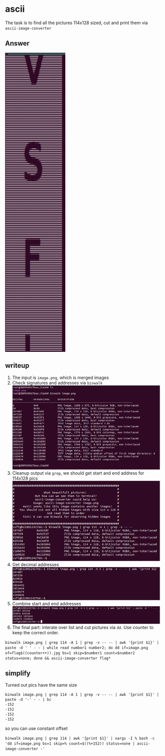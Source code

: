 # ascii

The task is to find all the pictures 114x128 sized, cut and print them via `ascii-image-converter`

## Answer

![Answer](attachments/image-5.png)

## writeup

1. The input is `image.png`, which is merged images
1. Check signatures and addresses via `binwalk`
   ![Check signatures and addresses](attachments/image-1.png)
1. Cleanup output via `grep`, we should get start and end address for 114x128 pics
   ![Cleanup](attachments/image-2.png)
1. Get decimal addresses
   ![Get addresses](attachments/image-3.png)
1. Combine start and end addresses
   ![Combine](attachments/image-4.png)
1. The final part: interate over list and cut pictures via `dd`. Use counter to keep the correct order.

`binwalk image.png | grep 114 -A 1 | grep -v -- -- | awk '{print $1}' | paste -d ' ' - - | while read number1 number2; do dd if=image.png of=flag$((counter++)).jpg bs=1 skip=$number1 count=$number2 status=none; done && ascii-image-converter flag*`

## simplify

Turned out pics have the same size

```
binwalk image.png | grep 114 -A 1 | grep -v -- -- | awk '{print $1}' | paste -d '-' - - | bc
-152
-152
-152
-152
```

so you can use constant offset

`binwalk image.png | grep 114 | awk '{print $1}' | xargs -I % bash -c 'dd if=image.png bs=1 skip=% count=$((%+152)) status=none | ascii-image-converter -'`
